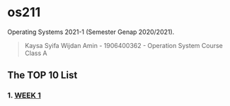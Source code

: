 # os211
Operating Systems 2021-1 (Semester Genap 2020/2021).

> Kaysa Syifa Wijdan Amin - 1906400362 - Operation System Course Class A

## The TOP 10 List

### 1. [WEEK 1](W01)

